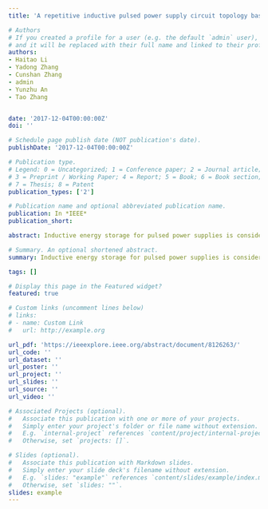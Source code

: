 ```yaml
---
title: 'A repetitive inductive pulsed power supply circuit topology based on HTSPPT'

# Authors
# If you created a profile for a user (e.g. the default `admin` user), write the username (folder name) here
# and it will be replaced with their full name and linked to their profile.
authors:
- Haitao Li
- Yadong Zhang
- Cunshan Zhang
- admin
- Yunzhu An
- Tao Zhang


date: '2017-12-04T00:00:00Z'
doi: ''

# Schedule page publish date (NOT publication's date).
publishDate: '2017-12-04T00:00:00Z'

# Publication type.
# Legend: 0 = Uncategorized; 1 = Conference paper; 2 = Journal article;
# 3 = Preprint / Working Paper; 4 = Report; 5 = Book; 6 = Book section;
# 7 = Thesis; 8 = Patent
publication_types: ['2']

# Publication name and optional abbreviated publication name.
publication: In *IEEE*
publication_short: 

abstract: Inductive energy storage for pulsed power supplies is considered to have great potential because its energy density is 1 order of magnitude higher than that of capacitive one. Associating with the superconducting technology and the STRETCH meat grinder circuit, which proposed by the Institute of Advanced Technology, a superconducting inductive pulsed power supply (SPPS) circuit has been proposed by using an air-core high-temperature superconducting pulsed power transformer (HTSPPT) in our previous study. It can not only recapture the energy in the leakage flux and slow down the current change in inductors by using a capacitor, but also reduce the coil loss and the power requirement of the primary source by using superconducting inductors. However, it can be found that the SPPS may generate a large residual current during the discharging phase, which results in an adverse influence on the working...

# Summary. An optional shortened abstract.
summary: Inductive energy storage for pulsed power supplies is considered to have great potential because its energy density is 1 order of magnitude higher than that of capacitive one...

tags: []

# Display this page in the Featured widget?
featured: true

# Custom links (uncomment lines below)
# links:
# - name: Custom Link
#   url: http://example.org

url_pdf: 'https://ieeexplore.ieee.org/abstract/document/8126263/'
url_code: ''
url_dataset: ''
url_poster: ''
url_project: ''
url_slides: ''
url_source: ''
url_video: ''

# Associated Projects (optional).
#   Associate this publication with one or more of your projects.
#   Simply enter your project's folder or file name without extension.
#   E.g. `internal-project` references `content/project/internal-project/index.md`.
#   Otherwise, set `projects: []`.

# Slides (optional).
#   Associate this publication with Markdown slides.
#   Simply enter your slide deck's filename without extension.
#   E.g. `slides: "example"` references `content/slides/example/index.md`.
#   Otherwise, set `slides: ""`.
slides: example
---
```




